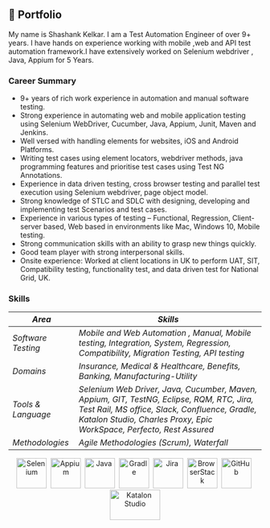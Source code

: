 ##  🚀  Portfolio

My name is Shashank Kelkar. I am a Test Automation Engineer of over 9+ years. I have hands on experience working with mobile ,web and API test automation framework.I have extensively worked on Selenium webdriver , Java, Appium for 5 Years.

### Career Summary

* 9+ years of rich work experience in automation and manual software testing.
*	Strong experience in automating web and mobile application testing using Selenium WebDriver, Cucumber, Java, Appium, Junit, Maven and Jenkins.
*	Well versed with handling elements for websites, iOS and Android Platforms.
*	Writing test cases using element locators, webdriver methods, java programming features and prioritise test cases using Test NG Annotations.
*	Experience in data driven testing, cross browser testing and parallel test execution using Selenium webdriver, page object model.
*	Strong knowledge of STLC and SDLC with designing, developing and implementing test Scenarios and test cases.
*	Experience in various types of testing – Functional, Regression, Client-server based, Web based in environments like Mac, Windows 10, Mobile testing.
*	Strong communication skills with an ability to grasp new things quickly.
*	Good team player with strong interpersonal skills.
*	Onsite experience: Worked at client locations in UK to perform UAT, SIT, Compatibility testing, functionality test, and data driven test for National Grid, UK.

### Skills
|**_Area_**|**_Skills_**|
|------------|----------------------------------------------------------------------------------------------------------------------------------|
|_Software Testing_ |_Mobile and Web Automation , Manual, Mobile testing, Integration, System, Regression, Compatibility, Migration Testing, API testing_|
|_Domains_|_Insurance, Medical & Healthcare, Benefits, Banking, Manufacturing-Utility_|
|_Tools & Language_|_Selenium Web Driver, Java, Cucumber, Maven, Appium, GIT, TestNG, Eclipse, RQM, RTC, Jira, Test Rail, MS office, Slack, Confluence, Gradle, Katalon Studio, Charles Proxy, Epic WorkSpace, Perfecto, Rest Assured_|
|_Methodologies_|_Agile Methodologies (Scrum), Waterfall_|

<p align='center'>
  <img src="https://user-images.githubusercontent.com/19390445/150495040-e458e736-0954-4063-8458-a771c451ece6.jpg" alt="Selenium" width="60" height="60">&nbsp;
  <img src="https://user-images.githubusercontent.com/19390445/150496349-e2c25f00-50b7-4218-9336-040592140ede.png" alt="Appium" width="60" height="60"/>&nbsp;
  <img src="https://user-images.githubusercontent.com/19390445/150495069-918113d2-b551-4d96-a987-5c33cb9a9d4f.jpeg" alt="Java" width="60" height="60"/>&nbsp;
  <img src='https://user-images.githubusercontent.com/19390445/150495054-a9f870fd-7963-49b8-aee5-84feb02fd90a.png' alt="Gradle" width="60" height="60">&nbsp;
  <img src='https://user-images.githubusercontent.com/19390445/150495059-2069840c-5d47-4777-874e-83ecf41e9064.jpg' alt="Jira" height='60' width='60' >&nbsp;  
  <img src='https://user-images.githubusercontent.com/19390445/210491768-f80f4ebe-dacb-4617-b050-aa95200aac82.png' alt="BrowserStack" height='60' width='60' >&nbsp;
  <img src="https://user-images.githubusercontent.com/19390445/150495065-787216ea-311f-4b9d-b1a3-3abb5c7b87c9.jpg" alt="GitHub" width="60" height="60"/>&nbsp;
  <img src='https://user-images.githubusercontent.com/19390445/210491352-c51dd618-0949-4e5f-b745-37f2ac980454.jpg' alt="Katalon Studio" height='60' width='100' >
</p>

<!-- For more details see [Basic writing and formatting syntax](https://docs.github.com/en/github/writing-on-github/getting-started-with-writing-and-formatting-on-github/basic-writing-and-formatting-syntax).

### Jekyll Themes

Your Pages site will use the layout and styles from the Jekyll theme you have selected in your [repository settings](https://github.com/shashank0442/shashank0442.github.io/settings/pages). The name of this theme is saved in the Jekyll `_config.yml` configuration file.

### Support or Contact

Having trouble with Pages? Check out our [documentation](https://docs.github.com/categories/github-pages-basics/) or [contact support](https://support.github.com/contact) and we’ll help you sort it out. -->
